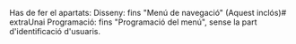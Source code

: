 Has de fer el apartats:
Disseny: fins "Menú de navegació" (Aquest inclós)# extraUnai
Programació: fins "Programació del menú", sense la part d'identificació d'usuaris.
